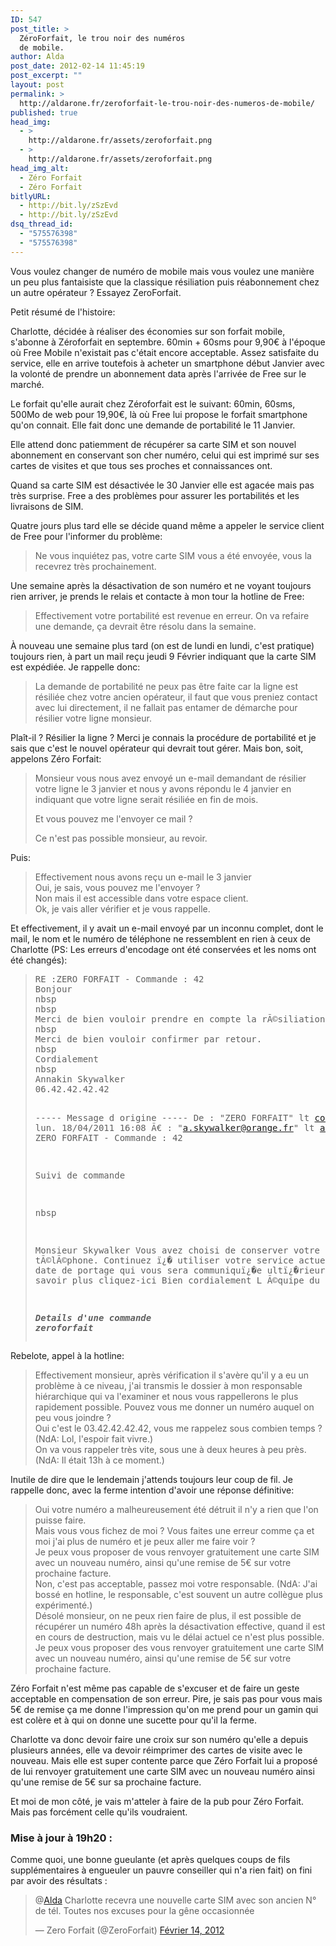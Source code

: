 ```yaml
---
ID: 547
post_title: >
  ZéroForfait, le trou noir des numéros
  de mobile.
author: Alda
post_date: 2012-02-14 11:45:19
post_excerpt: ""
layout: post
permalink: >
  http://aldarone.fr/zeroforfait-le-trou-noir-des-numeros-de-mobile/
published: true
head_img:
  - >
    http://aldarone.fr/assets/zeroforfait.png
  - >
    http://aldarone.fr/assets/zeroforfait.png
head_img_alt:
  - Zéro Forfait
  - Zéro Forfait
bitlyURL:
  - http://bit.ly/zSzEvd
  - http://bit.ly/zSzEvd
dsq_thread_id:
  - "575576398"
  - "575576398"
---
```

Vous voulez changer de numéro de mobile mais vous voulez une manière un peu plus fantaisiste que la classique résiliation puis réabonnement chez un autre opérateur ? Essayez ZeroForfait.

Petit résumé de l'histoire:

Charlotte, décidée à réaliser des économies sur son forfait mobile, s'abonne à Zéroforfait en septembre. 60min + 60sms pour 9,90€ à l'époque où Free Mobile n'existait pas c'était encore acceptable. Assez satisfaite du service, elle en arrive toutefois à acheter un smartphone début Janvier avec la volonté de prendre un abonnement data après l'arrivée de Free sur le marché.

Le forfait qu'elle aurait chez Zéroforfait est le suivant:  60min, 60sms, 500Mo de web pour 19,90€, là où Free lui propose le forfait smartphone qu'on connait. Elle fait donc une demande de portabilité le 11 Janvier.

Elle attend donc patiemment de récupérer sa carte SIM et son nouvel abonnement en conservant son cher numéro, celui qui est imprimé sur ses cartes de visites et que tous ses proches et connaissances ont.

Quand sa carte SIM est désactivée le 30 Janvier elle est agacée mais pas très surprise. Free a des problèmes pour assurer les portabilités et les livraisons de SIM.

Quatre jours plus tard elle se décide quand même a appeler le service client de Free pour l'informer du problème: 
<blockquote>Ne vous inquiétez pas, votre carte SIM vous a été envoyée, vous la recevrez très prochainement.</blockquote>

Une semaine après la désactivation de son numéro et ne voyant toujours rien arriver, je prends le relais et contacte à mon tour la hotline de Free:
<blockquote>Effectivement votre portabilité est revenue en erreur. On va refaire une demande, ça devrait être résolu dans la semaine.</blockquote>

À nouveau une semaine plus tard (on est de lundi en lundi, c'est pratique) toujours rien, à part un mail reçu jeudi 9 Février indiquant que la carte SIM est expédiée. Je rappelle donc:
<blockquote>La demande de portabilité ne peux pas être faite car la ligne est résiliée chez votre ancien opérateur, il faut que vous preniez contact avec lui directement, il ne fallait pas entamer de démarche pour résilier votre ligne monsieur.</blockquote>

Plaît-il ? Résilier la ligne ? Merci je connais la procédure de portabilité et je sais que c'est le nouvel opérateur qui devrait tout gérer. Mais bon, soit, appelons Zéro Forfait:

<blockquote><p>Monsieur vous nous avez envoyé un e-mail demandant de résilier votre ligne le 3 janvier et nous y avons répondu le 4 janvier en indiquant que votre ligne serait résiliée en fin de mois.</p>
<p>Et vous pouvez me l'envoyer ce mail ?</p>
<p>Ce n'est pas possible monsieur, au revoir.</p></blockquote>

Puis:
<blockquote><p>Effectivement nous avons reçu un e-mail le 3 janvier<br />
Oui, je sais, vous pouvez me l'envoyer ?<br />
Non mais il est accessible dans votre espace client.<br />
Ok, je vais aller vérifier et je vous rappelle.</p></blockquote>

Et effectivement, il y avait un e-mail envoyé par un inconnu complet, dont le mail, le nom et le numéro de téléphone ne ressemblent en rien à ceux de Charlotte (PS: Les erreurs d'encodage ont été conservées et les noms ont été changés):
<blockquote><pre>RE :ZERO FORFAIT - Commande : 42
Bonjour
nbsp
nbsp
Merci de bien vouloir prendre en compte la rÃ©siliation du contrat dont le dÃ©tail figure ci dessous et ce dÃ¨s Ã� prÃ©sent.
nbsp
Merci de bien vouloir confirmer par retour.
nbsp
Cordialement
nbsp
Annakin Skywalker
06.42.42.42.42

----- Message d origine -----
De : "ZERO FORFAIT" lt contact@zeroforfait.fr gt
Date lun. 18/04/2011 16:08
Ã€ : "a.skywalker@orange.fr" lt a.skywalker@orange.fr gt
Objet : ZERO FORFAIT - Commande : 42






Suivi de commande

nbsp






Monsieur Skywalker
Vous avez choisi de conserver votre numÃ©ro de tÃ©lÃ©phone.
Continuez ï¿� utiliser votre service actuel jusqu ï¿� la date de portage qui vous sera communiquï¿�e ultï¿�rieurement.
Pour en savoir plus cliquez-ici
Bien cordialement
L Ã©quipe du ZERO FORFAIT.

***Details d'une commande zeroforfait***</pre></blockquote>

Rebelote, appel à la hotline:
<blockquote><p>Effectivement monsieur, après vérification il s'avère qu'il y a eu un problème à ce niveau, j'ai transmis le dossier à mon responsable hiérarchique qui va l'examiner et nous vous rappellerons le plus rapidement possible. Pouvez vous me donner un numéro auquel on peu vous joindre ?<br />
Oui c'est le 03.42.42.42.42, vous me rappelez sous combien temps ? (NdA: Lol, l'espoir fait vivre.)<br />
On va vous rappeler très vite, sous une à deux heures à peu près. (NdA: Il était 13h à ce moment.)</p></blockquote>

Inutile de dire que le lendemain j'attends toujours leur coup de fil. Je rappelle donc, avec la ferme intention d'avoir une réponse définitive:
<blockquote><p>Oui votre numéro a malheureusement été détruit il n'y a rien que l'on puisse faire.<br />
Mais vous vous fichez de moi ? Vous faites une erreur comme ça et moi j'ai plus de numéro et je peux aller me faire voir ?<br />
Je peux vous proposer de vous renvoyer gratuitement une carte SIM avec un nouveau numéro, ainsi qu'une remise de 5€ sur votre prochaine facture.<br />
Non, c'est pas acceptable, passez moi votre responsable. (NdA: J'ai bossé en hotline, le responsable, c'est souvent un autre collègue plus expérimenté.)<br />
Désolé monsieur, on ne peux rien faire de plus, il est possible de récupérer un numéro 48h après la désactivation effective, quand il est en cours de destruction, mais vu le délai actuel ce n'est plus possible. Je peux vous proposer des vous renvoyer gratuitement une carte SIM avec un nouveau numéro, ainsi qu'une remise de 5€ sur votre prochaine facture.</p></blockquote>

Zéro Forfait n'est même pas capable de s'excuser et de faire un geste acceptable en compensation de son erreur. Pire, je sais pas pour vous mais 5€ de remise ça me donne l'impression qu'on me prend pour un gamin qui est colère et à qui on donne une sucette pour qu'il la ferme.

Charlotte va donc devoir faire une croix sur son numéro qu'elle a depuis plusieurs années, elle va devoir réimprimer des cartes de visite avec le nouveau. Mais elle est super contente parce que Zéro Forfait lui a proposé de lui renvoyer gratuitement une carte SIM avec un nouveau numéro ainsi qu'une remise de 5€ sur sa prochaine facture.

Et moi de mon côté, je vais m'atteler à faire de la pub pour Zéro Forfait. Mais pas forcément celle qu'ils voudraient.

<h3>Mise à jour à 19h20 :</h3>
Comme quoi, une bonne gueulante (et après quelques coups de fils supplémentaires à engueuler un pauvre conseiller qui n'a rien fait) on fini par avoir des résultats :

<blockquote class="twitter-tweet tw-align-center" lang="fr"><p>@<a href="https://twitter.com/Alda">Alda</a> Charlotte recevra une nouvelle carte SIM avec son ancien N° de tél. Toutes nos excuses pour la gêne occasionnée</p>&mdash; Zero Forfait (@ZeroForfait) <a href="https://twitter.com/ZeroForfait/status/169486245288869889">Février 14, 2012</a></p></blockquote>